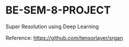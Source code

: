 # BE-SEM-8-PROJECT
Super Resolution using Deep Learning

Reference: https://github.com/tensorlayer/srgan

